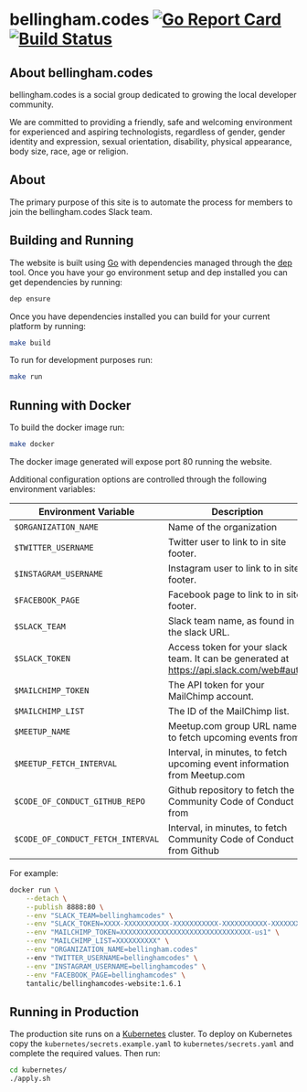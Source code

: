 # bellingham.codes [![Go Report Card](https://goreportcard.com/badge/github.com/bellinghamcodes/website)](https://goreportcard.com/report/github.com/bellinghamcodes/website) [![Build Status](https://travis-ci.org/bellinghamcodes/website.svg?branch=master)](https://travis-ci.org/bellinghamcodes/website)

## About bellingham.codes
bellingham.codes is a social group dedicated to growing the local developer community.

We are committed to providing a friendly, safe and welcoming environment for experienced and aspiring technologists, regardless of gender, gender identity and expression, sexual orientation, disability, physical appearance, body size, race, age or religion.

## About 
The primary purpose of this site is to automate the process for members to join the bellingham.codes Slack team.

## Building and Running
The website is built using [Go][go] with dependencies managed through the [dep][dep] tool. Once you have your go environment setup and dep installed you can get dependencies by running:
```sh
dep ensure
```

Once you have dependencies installed you can build for your current platform by running:
```sh
make build
```

To run for development purposes run:
```sh
make run
```

## Running with Docker
To build the docker image run:
```sh
make docker
```

The docker image generated will expose port 80 running the website. 

Additional configuration options are controlled through the following environment variables:

| Environment Variable              | Description                                                                              | Default Value                       |
|-----------------------------------|------------------------------------------------------------------------------------------|-------------------------------------|
| `$ORGANIZATION_NAME`              | Name of the organization                                                                 | `"bellingham.codes"`                |
| `$TWITTER_USERNAME`               | Twitter user to link to in site footer.                                                  | `""`                                |
| `$INSTAGRAM_USERNAME`             | Instagram user to link to in site footer.                                                | `""`                                |
| `$FACEBOOK_PAGE`                  | Facebook page to link to in site footer.                                                 | `""`                                |
| `$SLACK_TEAM`                     | Slack team name, as found in the slack URL.                                              | `""`                                |
| `$SLACK_TOKEN`                    | Access token for your slack team. It can be generated at https://api.slack.com/web#auth. | `""`                                |
| `$MAILCHIMP_TOKEN`                | The API token for your MailChimp account.                                                | `""`                                |
| `$MAILCHIMP_LIST`                 | The ID of the MailChimp list.                                                            | `""`                                |
| `$MEETUP_NAME`                    | Meetup.com group URL name to fetch upcoming events from.                                 | `""`                                |
| `$MEETUP_FETCH_INTERVAL`          | Interval, in minutes, to fetch upcoming event information from Meetup.com                | `30`                                |
| `$CODE_OF_CONDUCT_GITHUB_REPO`    | Github repository to fetch the Community Code of Conduct from                            | `"bellinghamcodes/code-of-conduct"` |
| `$CODE_OF_CONDUCT_FETCH_INTERVAL` | Interval, in minutes, to fetch Community Code of Conduct from Github                     | `30`                                |

For example:
```sh
docker run \
    --detach \
    --publish 8888:80 \
    --env "SLACK_TEAM=bellinghamcodes" \
    --env "SLACK_TOKEN=XXXX-XXXXXXXXXXX-XXXXXXXXXXX-XXXXXXXXXXX-XXXXXXXXXX" \
    --env "MAILCHIMP_TOKEN=XXXXXXXXXXXXXXXXXXXXXXXXXXXXXXXX-us1" \
    --env "MAILCHIMP_LIST=XXXXXXXXXX" \
    --env "ORGANIZATION_NAME=bellingham.codes"
    --env "TWITTER_USERNAME=bellinghamcodes" \
    --env "INSTAGRAM_USERNAME=bellinghamcodes" \
    --env "FACEBOOK_PAGE=bellinghamcodes" \
    tantalic/bellinghamcodes-website:1.6.1
```

## Running in Production
The production site runs on a [Kubernetes][k8s] cluster. To deploy on Kubernetes copy the `kubernetes/secrets.example.yaml` to `kubernetes/secrets.yaml` and complete the required values. Then run:

```sh
cd kubernetes/
./apply.sh
```

[go]: http://www.golang.org
[dep]: https://github.com/golang/dep
[k8s]: http://kubernetes.io